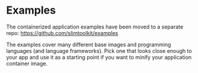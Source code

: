 # Examples

The containerized application examples have been moved to a separate repo: https://github.com/slimtoolkit/examples

The examples cover many different base images and programming languages (and language frameworks). Pick one that looks close enough to your app and use it as a starting point if you want to minify your application container image.

